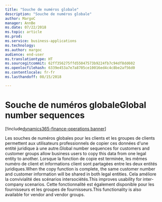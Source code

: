```yaml
---
title: "Souche de numéros globale"
description: "Souche de numéros globale"
author: MargoC
manager: AnnBe
ms.date: 07/22/2018
ms.topic: article
ms.prod: 
ms.service: business-applications
ms.technology: 
ms.author: margoc
audience: end-user
ms.translationtype: HT
ms.sourcegitcommit: 62ff356275ffd55047573b9224fb7c94df8dd602
ms.openlocfilehash: 6339e453a7e7a8705ce10016ed4c4c8be2af56d0
ms.contentlocale: fr-fr
ms.lasthandoff: 08/15/2018

---
```

#  <a name="global-number-sequences"></a><span data-ttu-id="4ac88-103">Souche de numéros globale</span><span class="sxs-lookup"><span data-stu-id="4ac88-103">Global number sequences</span></span>

[!include[dynamics365-finance-operations banner](../includes/dynamics365-finance-operations.md)]



<span data-ttu-id="4ac88-104">Les souches de numéros globales pour les clients et les groupes de clients permettent aux utilisateurs professionnels de copier ces données d'une entité juridique à une autre.</span><span class="sxs-lookup"><span data-stu-id="4ac88-104">Global number sequences for customers and customer groups allow business users to copy this data from one legal entity to another.</span></span> <span data-ttu-id="4ac88-105">Lorsque la fonction de copie est terminée, les mêmes numéro de client et informations client sont partagées entre les deux entités juridiques.</span><span class="sxs-lookup"><span data-stu-id="4ac88-105">When the copy function is complete, the same customer number and customer information will be shared in both legal entities.</span></span> <span data-ttu-id="4ac88-106">Cela améliore la convivialité des scénarios intersociétés.</span><span class="sxs-lookup"><span data-stu-id="4ac88-106">This improves usability for inter-company scenarios.</span></span> <span data-ttu-id="4ac88-107">Cette fonctionnalité est également disponible pour les fournisseurs et les groupes de fournisseurs.</span><span class="sxs-lookup"><span data-stu-id="4ac88-107">This functionality is also available for vendor and vendor groups.</span></span>
